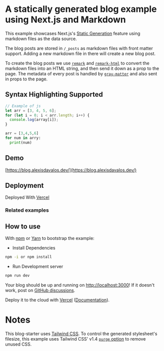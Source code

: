 # A statically generated blog example using Next.js and Markdown

This example showcases Next.js's [Static Generation](https://nextjs.org/docs/basic-features/pages) feature using markdown files as the data source.

The blog posts are stored in `/_posts` as markdown files with front matter support. Adding a new markdown file in there will create a new blog post.

To create the blog posts we use [`remark`](https://github.com/remarkjs/remark) and [`remark-html`](https://github.com/remarkjs/remark-html) to convert the markdown files into an HTML string, and then send it down as a prop to the page. The metadata of every post is handled by [`gray-matter`](https://github.com/jonschlinkert/gray-matter) and also sent in props to the page.

## Syntax Highlighting Supported

```javascript
// Example of js
let arr = [3, 4, 5, 6];
for (let i = 0; i < arr.length; i++) {
  console.log(array[i]);
}
```
```python
arr = [3,4,5,6]
for num in arry:
  print(num)
```


## Demo

[https://blog.alexisdavalos.dev/](https://blog.alexisdavalos.dev/)

## Deployment

Deployed With [Vercel](https://vercel.com)

### Related examples


## How to use

With [npm](https://docs.npmjs.com/cli/init) or [Yarn](https://yarnpkg.com/lang/en/docs/cli/create/) to bootstrap the example:

- Install Dependencies
```bash
npm -i or npm install 
```
- Run Development server
```bash
npm run dev
```

Your blog should be up and running on [http://localhost:3000](http://localhost:3000)! If it doesn't work, post on [GitHub discussions](https://github.com/vercel/next.js/discussions).

Deploy it to the cloud with [Vercel](https://vercel.com/import?filter=next.js&utm_source=github&utm_medium=readme&utm_campaign=next-example) ([Documentation](https://nextjs.org/docs/deployment)).

# Notes

This blog-starter uses [Tailwind CSS](https://tailwindcss.com). To control the generated stylesheet's filesize, this example uses Tailwind CSS' v1.4 [`purge` option](https://tailwindcss.com/docs/controlling-file-size/#removing-unused-css) to remove unused CSS.

